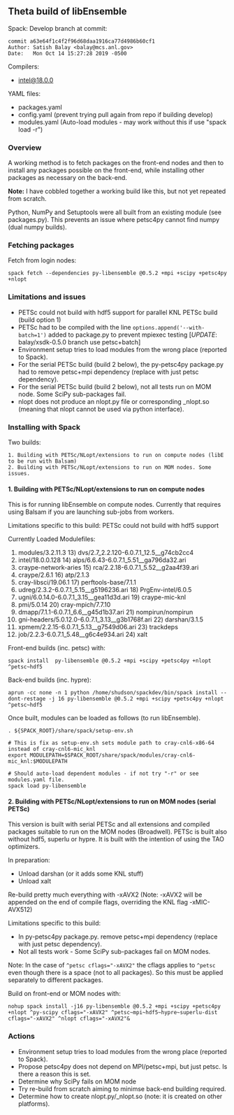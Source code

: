 ## Theta build of libEnsemble

Spack: Develop branch at commit:

    commit a63e64f1c4f2f96d68daa1916ca77d4986b60cf1
    Author: Satish Balay <balay@mcs.anl.gov>
    Date:   Mon Oct 14 15:27:28 2019 -0500

Compilers:
* intel@18.0.0

YAML files:
* packages.yaml
* config.yaml (prevent trying pull again from repo if building develop)
* modules.yaml (Auto-load modules - may work without this if use "spack load -r")

### Overview

A working method is to fetch packages on the front-end nodes and then to install any packages possible on the front-end, while installing other packages as necessary on the back-end.

**Note:** I have cobbled together a working build like this, but not yet repeated from scratch.

Python, NumPy and Setuptools were all built from an existing module (see packages.py). This prevents an issue where petsc4py cannot find numpy (dual numpy builds).


### Fetching packages

Fetch from login nodes:

    spack fetch --dependencies py-libensemble @0.5.2 +mpi +scipy +petsc4py +nlopt


### Limitations and issues

* PETSc could not build with hdf5 support for parallel KNL PETSc build (build option 1)
* PETSc had to be compiled with the line `options.append('--with-batch=1')` added to package.py to prevent mpiexec testing [*UPDATE*: balay/xsdk-0.5.0 branch use petsc+batch]
* Environment setup tries to load modules from the wrong place (reported to Spack).
* For the serial PETSc build (build 2 below), the py-petsc4py package.py had to remove petsc+mpi dependency (replace with just petsc dependency).
* For the serial PETSc build (build 2 below), not all tests run on MOM node. Some SciPy sub-packages fail.
* nlopt does not produce an nlopt.py file or corresponding _nlopt.so (meaning that nlopt cannot be used via python interface).


### Installing with Spack

Two builds:

    1. Building with PETSc/NLopt/extensions to run on compute nodes (libE to be run with Balsam)
    2. Building with PETSc/NLopt/extensions to run on MOM nodes. Some issues.


#### 1. Building with PETSc/NLopt/extensions to run on compute nodes

This is for running libEnsemble on compute nodes. Currently that requires using Balsam if you
are launching sub-jobs from workers.

Limitations specific to this build:
PETSc could not build with hdf5 support

Currently Loaded Modulefiles:
  1) modules/3.2.11.3                                 13) dvs/2.7_2.2.120-6.0.7.1_12.5__g74cb2cc4
  2) intel/18.0.0.128                                 14) alps/6.6.43-6.0.7.1_5.51__ga796da32.ari
  3) craype-network-aries                             15) rca/2.2.18-6.0.7.1_5.52__g2aa4f39.ari
  4) craype/2.6.1                                     16) atp/2.1.3
  5) cray-libsci/19.06.1                              17) perftools-base/7.1.1
  6) udreg/2.3.2-6.0.7.1_5.15__g5196236.ari           18) PrgEnv-intel/6.0.5
  7) ugni/6.0.14.0-6.0.7.1_3.15__gea11d3d.ari         19) craype-mic-knl
  8) pmi/5.0.14                                       20) cray-mpich/7.7.10
  9) dmapp/7.1.1-6.0.7.1_6.6__g45d1b37.ari            21) nompirun/nompirun
 10) gni-headers/5.0.12.0-6.0.7.1_3.13__g3b1768f.ari  22) darshan/3.1.5
 11) xpmem/2.2.15-6.0.7.1_5.13__g7549d06.ari          23) trackdeps
 12) job/2.2.3-6.0.7.1_5.48__g6c4e934.ari             24) xalt


Front-end builds (inc. petsc) with:

    spack install  py-libensemble @0.5.2 +mpi +scipy +petsc4py +nlopt ^petsc~hdf5

Back-end builds (inc. hypre):

    aprun -cc none -n 1 python /home/shudson/spackdev/bin/spack install --dont-restage -j 16 py-libensemble @0.5.2 +mpi +scipy +petsc4py +nlopt ^petsc~hdf5

Once built, modules can be loaded as follows (to run libEnsemble).

    . ${SPACK_ROOT}/share/spack/setup-env.sh

    # This is fix as setup-env.sh sets module path to cray-cnl6-x86-64 instead of cray-cnl6-mic_knl
    export MODULEPATH=$SPACK_ROOT/share/spack/modules/cray-cnl6-mic_knl:$MODULEPATH

    # Should auto-load dependent modules - if not try "-r" or see modules.yaml file.
    spack load py-libensemble


#### 2. Building with PETSc/NLopt/extensions to run on MOM nodes (serial PETSc)

This version is built with serial PETSc and all extensions and compiled packages suitable to run
on the MOM nodes (Broadwell). PETSc is built also without hdf5, superlu or hypre. It is built with
the intention of using the TAO optimizers.

In preparation:
* Unload darshan (or it adds some KNL stuff)
* Unload xalt

Re-build pretty much everything with -xAVX2 (Note: -xAVX2 will be appended on the end of
compile flags, overriding the KNL flag -xMIC-AVX512)

Limitations specific to this build:
* In py-petsc4py package.py. remove petsc+mpi dependency (replace with just petsc dependency).
* Not all tests work - Some SciPy sub-packages fail on MOM nodes.

Note: In the case of `^petsc cflags="-xAVX2"` the cflags applies to `^petsc` even though there is 
a space (not to all packages). So this must be applied separately to different packages.

Build on front-end or MOM nodes with:

    nohup spack install -j16 py-libensemble @0.5.2 +mpi +scipy +petsc4py +nlopt ^py-scipy cflags="-xAVX2" ^petsc~mpi~hdf5~hypre~superlu-dist cflags="-xAVX2" ^nlopt cflags="-xAVX2"&

### Actions

* Environment setup tries to load modules from the wrong place (reported to Spack).
* Propose petsc4py does not depend on MPI/petsc+mpi, but just petsc. Is there a reason this is set.
* Determine why SciPy fails on MOM node
* Try re-build from scratch aiming to minimse back-end building required.
* Determine how to create nlopt.py/_nlopt.so (note: it is created on other platforms).
